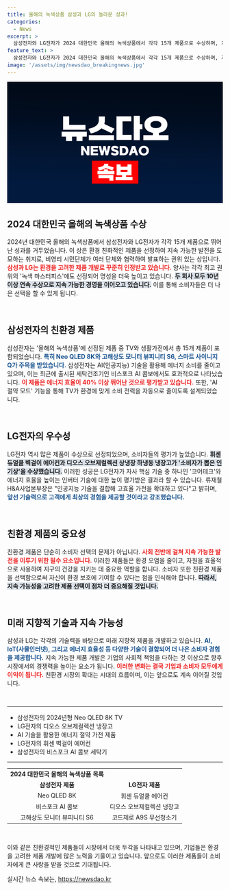 ```yaml
---
title: 올해의 녹색상품 삼성과 LG의 놀라운 성과!
categories:
  - News
excerpt: >
  삼성전자와 LG전자가 2024 대한민국 올해의 녹색상품에서 각각 15개 제품으로 수상하며, 지속 가능한 친환경 기술의 선두주자로 자리매김했습니다. 녹색 마스터피스로 선정된 두 기업의 혁신적인 AI 가전들이 에너지 효율성을 극대화하고 있습니다.
feature_text: >
  삼성전자와 LG전자가 2024 대한민국 올해의 녹색상품에서 각각 15개 제품으로 수상하며, 지속 가능한 친환경 기술의 선두주자로 자리매김했습니다. 녹색 마스터피스로 선정된 두 기업의 혁신적인 AI 가전들이 에너지 효율성을 극대화하고 있습니다.
image: '/assets/img/newsdao_breakingnews.jpg'
---
```


<p><img src="/assets/img/newsdao_breakingnews.jpg" alt="implanttips 속보" /></p>

<h2 data-ke-size="size26">2024 대한민국 올해의 녹색상품 수상</h2>

<p data-ke-size="size16">2024년 대한민국 올해의 녹색상품에서 삼성전자와 LG전자가 각각 15개 제품으로 뛰어난 성과를 거두었습니다. 이 상은 환경 친화적인 제품을 선정하여 지속 가능한 발전을 도모하는 취지로, 비영리 시민단체가 여러 단체와 협력하여 발표하는 권위 있는 상입니다. <b><span style="color: #ee2323;">삼성과 LG는 환경을 고려한 제품 개발로 꾸준히 인정받고 있습니다.</span></b> 양사는 각각 최고 권위의 '녹색 마스터피스'에도 선정되어 명성을 더욱 높이고 있습니다. <b><span style="background-color: #21538527;">두 회사 모두 10년 이상 연속 수상으로 지속 가능한 경영을 이어오고 있습니다.</span></b> 이를 통해 소비자들은 더 나은 선택을 할 수 있게 됩니다.</p>

<p data-ke-size="size16">&nbsp;</p>

<h2 data-ke-size="size26">삼성전자의 친환경 제품</h2>

<p data-ke-size="size16">삼성전자는 '올해의 녹색상품'에 선정된 제품 중 TV와 생활가전에서 총 15개 제품이 포함되었습니다. <b><span style="color: #1a5490;">특히 Neo QLED 8K와 고해상도 모니터 뷰피니티 S6, 스마트 사이니지 Q가 주목을 받았습니다.</span></b> 삼성전자는 AI(인공지능) 기술을 활용해 에너지 소비를 줄이고 있으며, 이는 최근에 출시된 세탁건조기인 비스포크 AI 콤보에서도 효과적으로 나타났습니다. <b><span style="color: #ee2323;">이 제품은 에너지 효율이 40% 이상 뛰어난 것으로 평가받고 있습니다.</span></b> 또한, 'AI 절약 모드' 기능을 통해 TV가 환경에 맞게 소비 전력을 자동으로 줄이도록 설계되었습니다.</p>

<p data-ke-size="size16">&nbsp;</p>

<h2 data-ke-size="size26">LG전자의 우수성</h2>

<p data-ke-size="size16">LG전자 역시 많은 제품이 수상으로 선정되었으며, 소비자들의 평가가 높았습니다. <b><span style="background-color: #21538527;">휘센 듀얼쿨 벽걸이 에어컨과 디오스 오브제컬렉션 상냉장 하냉동 냉장고가 '소비자가 뽑은 인기상'을 수상했습니다.</span></b> 이러한 성공은 LG전자가 자사 핵심 기술 중 하나인 '코어테크'와 에너지 효율을 높이는 인버터 기술에 대한 높이 평가받은 결과라 할 수 있습니다. 류재철 H&A사업본부장은 "인공지능 기술을 결합해 고효율 가전을 확대하고 있다"고 밝히며, <b><span style="color: #1a5490;">앞선 기술력으로 고객에게 최상의 경험을 제공할 것이라고 강조했습니다.</span></b></p>

<p data-ke-size="size16">&nbsp;</p>

<h2 data-ke-size="size26">친환경 제품의 중요성</h2>

<p data-ke-size="size16">친환경 제품은 단순히 소비자 선택의 문제가 아닙니다. <b><span style="color: #ee2323;">사회 전반에 걸쳐 지속 가능한 발전을 이루기 위한 필수 요소입니다.</span></b> 이러한 제품들은 환경 오염을 줄이고, 자원을 효율적으로 사용하여 지구의 건강을 지키는 데 중요한 역할을 합니다. 소비자 또한 친환경 제품을 선택함으로써 자신이 환경 보호에 기여할 수 있다는 점을 인식해야 합니다. <b><span style="background-color: #21538527;">따라서, 지속 가능성을 고려한 제품 선택이 점차 더 중요해질 것입니다.</span></b></p>

<p data-ke-size="size16">&nbsp;</p>

<h2 data-ke-size="size26">미래 지향적 기술과 지속 가능성</h2>

<p data-ke-size="size16">삼성과 LG는 각각의 기술력을 바탕으로 미래 지향적 제품을 개발하고 있습니다. <b><span style="color: #1a5490;">AI, IoT(사물인터넷), 그리고 에너지 효율성 등 다양한 기술이 결합되어 더 나은 소비자 경험을 제공합니다.</span></b> 지속 가능한 제품 개발은 기업의 사회적 책임을 다하는 것 이상으로 향후 시장에서의 경쟁력을 높이는 요소가 됩니다. <b><span style="color: #ee2323;">이러한 변화는 결국 기업과 소비자 모두에게 이익이 됩니다.</span></b> 친환경 시장의 확대는 시대의 흐름이며, 이는 앞으로도 계속 이어질 것입니다.</p>

<p data-ke-size="size16">&nbsp;</p>

<hr/>

<ul>
<li>삼성전자의 2024년형 Neo QLED 8K TV</li>
<li>LG전자의 디오스 오브제컬렉션 냉장고</li>
<li>AI 기술을 활용한 에너지 절약 가전 제품</li>
<li>LG전자의 휘센 벽걸이 에어컨</li>
<li>삼성전자의 비스포크 AI 콤보 세탁기</li>
</ul>

<hr/>

<table>
<tr>
<td style="text-align: center; height: 17px;"><b>2024 대한민국 올해의 녹색상품 목록</b></td>
</tr>
<tr>
<td style="text-align: center; height: 17px;"><b>삼성전자 제품</b></td>
<td style="text-align: center; height: 17px;"><b>LG전자 제품</b></td>
</tr>
<tr>
<td style="text-align: center; height: 17px;">Neo QLED 8K</td>
<td style="text-align: center; height: 17px;">휘센 듀얼쿨 에어컨</td>
</tr>
<tr>
<td style="text-align: center; height: 17px;">비스포크 AI 콤보</td>
<td style="text-align: center; height: 17px;">디오스 오브제컬렉션 냉장고</td>
</tr>
<tr>
<td style="text-align: center; height: 17px;">고해상도 모니터 뷰피니티 S6</td>
<td style="text-align: center; height: 17px;">코드제로 A9S 무선청소기</td>
</tr>
</table>

<p data-ke-size="size16">&nbsp;</p>

<p data-ke-size="size16">이와 같은 친환경적인 제품들이 시장에서 더욱 두각을 나타내고 있으며, 기업들은 환경을 고려한 제품 개발에 많은 노력을 기울이고 있습니다. 앞으로도 이러한 제품들이 소비자에게 큰 사랑을 받을 것으로 기대됩니다.</p>
실시간 뉴스 속보는, <a href="https://newsdao.kr" rel="dofollow">https://newsdao.kr</a>


